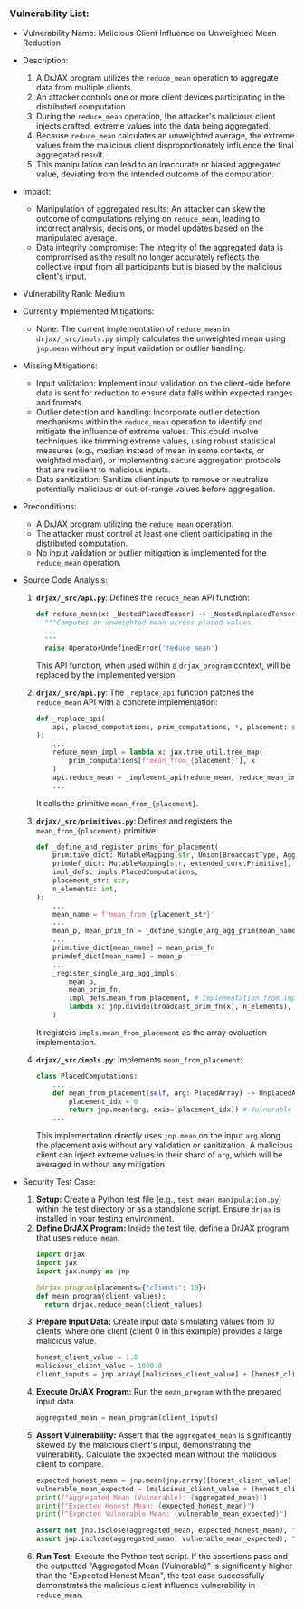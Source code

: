 ### Vulnerability List:

- Vulnerability Name: Malicious Client Influence on Unweighted Mean Reduction
- Description:
    1. A DrJAX program utilizes the `reduce_mean` operation to aggregate data from multiple clients.
    2. An attacker controls one or more client devices participating in the distributed computation.
    3. During the `reduce_mean` operation, the attacker's malicious client injects crafted, extreme values into the data being aggregated.
    4. Because `reduce_mean` calculates an unweighted average, the extreme values from the malicious client disproportionately influence the final aggregated result.
    5. This manipulation can lead to an inaccurate or biased aggregated value, deviating from the intended outcome of the computation.
- Impact:
    - Manipulation of aggregated results: An attacker can skew the outcome of computations relying on `reduce_mean`, leading to incorrect analysis, decisions, or model updates based on the manipulated average.
    - Data integrity compromise: The integrity of the aggregated data is compromised as the result no longer accurately reflects the collective input from all participants but is biased by the malicious client's input.
- Vulnerability Rank: Medium
- Currently Implemented Mitigations:
    - None: The current implementation of `reduce_mean` in `drjax/_src/impls.py` simply calculates the unweighted mean using `jnp.mean` without any input validation or outlier handling.
- Missing Mitigations:
    - Input validation: Implement input validation on the client-side before data is sent for reduction to ensure data falls within expected ranges and formats.
    - Outlier detection and handling: Incorporate outlier detection mechanisms within the `reduce_mean` operation to identify and mitigate the influence of extreme values. This could involve techniques like trimming extreme values, using robust statistical measures (e.g., median instead of mean in some contexts, or weighted median), or implementing secure aggregation protocols that are resilient to malicious inputs.
    - Data sanitization: Sanitize client inputs to remove or neutralize potentially malicious or out-of-range values before aggregation.
- Preconditions:
    - A DrJAX program utilizing the `reduce_mean` operation.
    - The attacker must control at least one client participating in the distributed computation.
    - No input validation or outlier mitigation is implemented for the `reduce_mean` operation.
- Source Code Analysis:
    1. **`drjax/_src/api.py`**: Defines the `reduce_mean` API function:
        ```python
        def reduce_mean(x: _NestedPlacedTensor) -> _NestedUnplacedTensor:
          """Computes an unweighted mean across placed values.
          ...
          """
          raise OperatorUndefinedError('reduce_mean')
        ```
        This API function, when used within a `drjax_program` context, will be replaced by the implemented version.

    2. **`drjax/_src/api.py`**: The `_replace_api` function patches the `reduce_mean` API with a concrete implementation:
        ```python
        def _replace_api(
            api, placed_computations, prim_computations, *, placement: str
        ):
            ...
            reduce_mean_impl = lambda x: jax.tree_util.tree_map(
                prim_computations[f'mean_from_{placement}'], x
            )
            api.reduce_mean = _implement_api(reduce_mean, reduce_mean_impl)
            ...
        ```
        It calls the primitive `mean_from_{placement}`.

    3. **`drjax/_src/primitives.py`**: Defines and registers the `mean_from_{placement}` primitive:
        ```python
        def _define_and_register_prims_for_placement(
            primitive_dict: MutableMapping[str, Union[BroadcastType, AggType]],
            primdef_dict: MutableMapping[str, extended_core.Primitive],
            impl_defs: impls.PlacedComputations,
            placement_str: str,
            n_elements: int,
        ):
            ...
            mean_name = f'mean_from_{placement_str}'
            ...
            mean_p, mean_prim_fn = _define_single_arg_agg_prim(mean_name)
            ...
            primitive_dict[mean_name] = mean_prim_fn
            primdef_dict[mean_name] = mean_p
            ...
            _register_single_arg_agg_impls(
                mean_p,
                mean_prim_fn,
                impl_defs.mean_from_placement, # Implementation from impls.py
                lambda x: jnp.divide(broadcast_prim_fn(x), n_elements),
            )
        ```
        It registers `impls.mean_from_placement` as the array evaluation implementation.

    4. **`drjax/_src/impls.py`**: Implements `mean_from_placement`:
        ```python
        class PlacedComputations:
            ...
            def mean_from_placement(self, arg: PlacedArray) -> UnplacedArray:
                placement_idx = 0
                return jnp.mean(arg, axis=[placement_idx]) # Vulnerable line
            ...
        ```
        This implementation directly uses `jnp.mean` on the input `arg` along the placement axis without any validation or sanitization. A malicious client can inject extreme values in their shard of `arg`, which will be averaged in without any mitigation.

- Security Test Case:
    1. **Setup:** Create a Python test file (e.g., `test_mean_manipulation.py`) within the test directory or as a standalone script. Ensure `drjax` is installed in your testing environment.
    2. **Define DrJAX Program:** Inside the test file, define a DrJAX program that uses `reduce_mean`.
        ```python
        import drjax
        import jax
        import jax.numpy as jnp

        @drjax.program(placements={'clients': 10})
        def mean_program(client_values):
          return drjax.reduce_mean(client_values)
        ```
    3. **Prepare Input Data:** Create input data simulating values from 10 clients, where one client (client 0 in this example) provides a large malicious value.
        ```python
        honest_client_value = 1.0
        malicious_client_value = 1000.0
        client_inputs = jnp.array([malicious_client_value] + [honest_client_value] * 9)
        ```
    4. **Execute DrJAX Program:** Run the `mean_program` with the prepared input data.
        ```python
        aggregated_mean = mean_program(client_inputs)
        ```
    5. **Assert Vulnerability:** Assert that the `aggregated_mean` is significantly skewed by the malicious client's input, demonstrating the vulnerability. Calculate the expected mean without the malicious client to compare.
        ```python
        expected_honest_mean = jnp.mean(jnp.array([honest_client_value] * 10)) # Expected mean if all clients were honest (or just honest clients)
        vulnerable_mean_expected = (malicious_client_value + (honest_client_value * 9)) / 10 # Manually calculate vulnerable mean
        print(f"Aggregated Mean (Vulnerable): {aggregated_mean}")
        print(f"Expected Honest Mean: {expected_honest_mean}")
        print(f"Expected Vulnerable Mean: {vulnerable_mean_expected}")

        assert not jnp.isclose(aggregated_mean, expected_honest_mean), "Vulnerability not demonstrated: Mean is not skewed."
        assert jnp.isclose(aggregated_mean, vulnerable_mean_expected), "Aggregated mean does not match expected vulnerable mean."
        ```
    6. **Run Test:** Execute the Python test script. If the assertions pass and the outputted "Aggregated Mean (Vulnerable)" is significantly higher than the "Expected Honest Mean", the test case successfully demonstrates the malicious client influence vulnerability in `reduce_mean`.